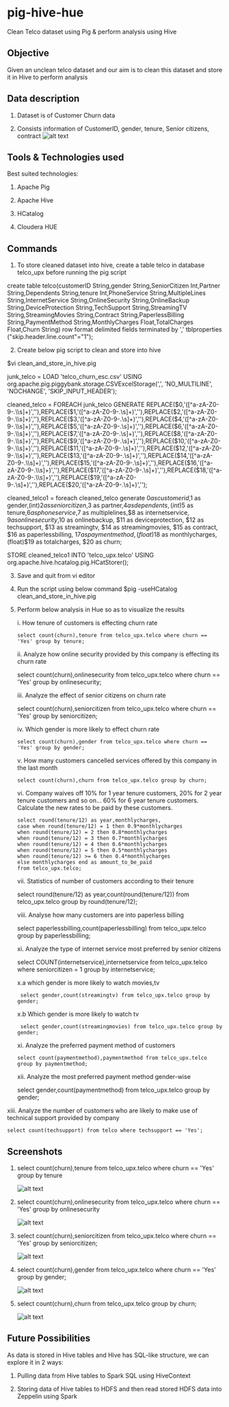 # pig-hive-hue
Clean Telco dataset using Pig &amp; perform analysis using Hive

## Objective
Given an unclean telco dataset and our aim is to clean this dataset and store it in Hive to perform analysis

## Data description

1. Dataset is of Customer Churn data 

2. Consists information of CustomerID, gender, tenure, Senior citizens, contract
   ![alt text](images/output6.png)
   
## Tools & Technologies used   

Best suited technologies:
1. Apache Pig

2. Apache Hive

3. HCatalog

4. Cloudera HUE

## Commands
   
1) To store cleaned dataset into hive, create a table telco in database telco_upx before running the pig script

create table telco(customerID String,gender String,SeniorCitizen Int,Partner String,Dependents String,tenure Int,PhoneService String,MultipleLines String,InternetService String,OnlineSecurity String,OnlineBackup String,DeviceProtection String,TechSupport String,StreamingTV String,StreamingMovies String,Contract String,PaperlessBilling String,PaymentMethod String,MonthlyCharges Float,TotalCharges Float,Churn String) row format delimited fields terminated by ',' tblproperties ("skip.header.line.count"="1"); 

2) Create below pig script to clean and store into hive

$vi clean_and_store_in_hive.pig 

junk_telco = LOAD 'telco_churn_esc.csv' USING org.apache.pig.piggybank.storage.CSVExcelStorage(',', 'NO_MULTILINE', 'NOCHANGE', 'SKIP_INPUT_HEADER'); 

cleaned_telco = FOREACH junk_telco GENERATE REPLACE($0,'([^a-zA-Z0-9-.\\s]+)',''),REPLACE($1,'([^a-zA-Z0-9-.\\s]+)',''),REPLACE($2,'([^a-zA-Z0-9-.\\s]+)',''),REPLACE($3,'([^a-zA-Z0-9-.\\s]+)',''),REPLACE($4,'([^a-zA-Z0-9-.\\s]+)',''),REPLACE($5,'([^a-zA-Z0-9-.\\s]+)',''),REPLACE($6,'([^a-zA-Z0-9-.\\s]+)',''),REPLACE($7,'([^a-zA-Z0-9-.\\s]+)',''),REPLACE($8,'([^a-zA-Z0-9-.\\s]+)',''),REPLACE($9,'([^a-zA-Z0-9-.\\s]+)',''),REPLACE($10,'([^a-zA-Z0-9-.\\s]+)',''),REPLACE($11,'([^a-zA-Z0-9-.\\s]+)',''),REPLACE($12,'([^a-zA-Z0-9-.\\s]+)',''),REPLACE($13,'([^a-zA-Z0-9-.\\s]+)',''),REPLACE($14,'([^a-zA-Z0-9-.\\s]+)',''),REPLACE($15,'([^a-zA-Z0-9-.\\s]+)',''),REPLACE($16,'([^a-zA-Z0-9-.\\s]+)',''),REPLACE($17,'([^a-zA-Z0-9-.\\s]+)',''),REPLACE($18,'([^a-zA-Z0-9-.\\s]+)',''),REPLACE($19,'([^a-zA-Z0-9-.\\s]+)',''),REPLACE($20,'([^a-zA-Z0-9-.\\s]+)','');

cleaned_telco1 = foreach cleaned_telco generate $0 as customerid,$1 as gender,(int)$2 as seniorcitizen,$3 as partner,$4 as dependents,(int)$5 as tenure,$6 as phoneservice,$7 as multiplelines,$8 as internetservice, $9 as onlinesecurity,$10 as onlinebackup, $11 as deviceprotection, $12 as techsupport, $13 as streamingtv, $14 as streamingmovies, $15 as contract, $16 as paperlessbilling, $17 as paymentmethod, (float)$18 as monthlycharges, (float)$19 as totalcharges, $20 as churn;

STORE cleaned_telco1 INTO 'telco_upx.telco' USING org.apache.hive.hcatalog.pig.HCatStorer();

3) Save and quit from vi editor

4) Run the script using below command 
   $pig -useHCatalog clean_and_store_in_hive.pig 
   
5) Perform below analysis in Hue so as to visualize the results    
 
   i.  How tenure of customers is effecting churn rate
   
       select count(churn),tenure from telco_upx.telco where churn == 'Yes' group by tenure;

   ii.  Analyze how online security provided by this company is effecting its churn rate 
        
	select count(churn),onlinesecurity from telco_upx.telco where churn == 'Yes' group by onlinesecurity;

   iii. Analyze the effect of senior citizens on churn rate 
        
	select count(churn),seniorcitizen from telco_upx.telco where churn == 'Yes' group by seniorcitizen;

   iv. Which gender is more likely to effect churn rate
       
       select count(churn),gender from telco_upx.telco where churn == 'Yes' group by gender;

   v. How many customers cancelled services offered by this company in the last month

       select count(churn),churn from telco_upx.telco group by churn;

   vi. Company waives off 10% for 1 year tenure customers, 20% for 2 year tenure customers and so on… 60% for 6 year tenure customers.          Calculate the new rates to be paid by these customers.
       
       select round(tenure/12) as year,monthlycharges,
       case when round(tenure/12) = 1 then 0.9*monthlycharges
       when round(tenure/12) = 2 then 0.8*monthlycharges
       when round(tenure/12) = 3 then 0.7*monthlycharges
       when round(tenure/12) = 4 then 0.6*monthlycharges
       when round(tenure/12) = 5 then 0.5*monthlycharges
       when round(tenure/12) >= 6 then 0.4*monthlycharges
       else monthlycharges end as amount_to_be_paid 
       from telco_upx.telco;

   vii. Statistics of number of customers according to their tenure 
        
	select round(tenure/12) as year,count(round(tenure/12)) from telco_upx.telco group by round(tenure/12);

   viii. Analyse how many customers are into paperless billing 
         
	 select paperlessbilling,count(paperlessbilling) from telco_upx.telco group by paperlessbilling;

   xi.   Analyze the type of internet service most preferred by senior citizens 
         
	 select COUNT(internetservice),internetservice from telco_upx.telco where seniorcitizen = 1 group by internetservice;

   x.a  which gender is more likely to watch movies,tv
       
        select gender,count(streamingtv) from telco_upx.telco group by gender;
       
   x.b  Which gender is more likely to watch tv 
       
        select gender,count(streamingmovies) from telco_upx.telco group by gender;

   xi. Analyze the preferred payment method of customers 
       
       select count(paymentmethod),paymentmethod from telco_upx.telco group by paymentmethod;

   xii. Analyze the most preferred payment method gender-wise 
        
	select gender,count(paymentmethod) from telco_upx.telco group by gender;

  xiii. Analyze the number of customers who are likely to make use of technical support provided by company 
        
	select count(techsupport) from telco where techsupport == 'Yes';
	
## Screenshots

1. select count(churn),tenure from telco_upx.telco where churn == 'Yes' group by tenure
   
   ![alt text](images/output1.png)
   
2. select count(churn),onlinesecurity from telco_upx.telco where churn == 'Yes' group by onlinesecurity

   ![alt text](images/output2.png)
   
3. select count(churn),seniorcitizen from telco_upx.telco where churn == 'Yes' group by seniorcitizen;

   ![alt text](images/output3.png)
   
4. select count(churn),gender from telco_upx.telco where churn == 'Yes' group by gender;

   ![alt text](images/output4.png)
   
5. select count(churn),churn from telco_upx.telco group by churn;

   ![alt text](images/output5.png) 
   
      
## Future Possibilities

As data is stored in Hive tables and Hive has SQL-like structure, we can explore it in 2 ways:

  1. Pulling data from Hive tables to Spark SQL using HiveContext
  
  2. Storing data of Hive tables to HDFS and then read stored HDFS data into Zeppelin using Spark   
  
   

